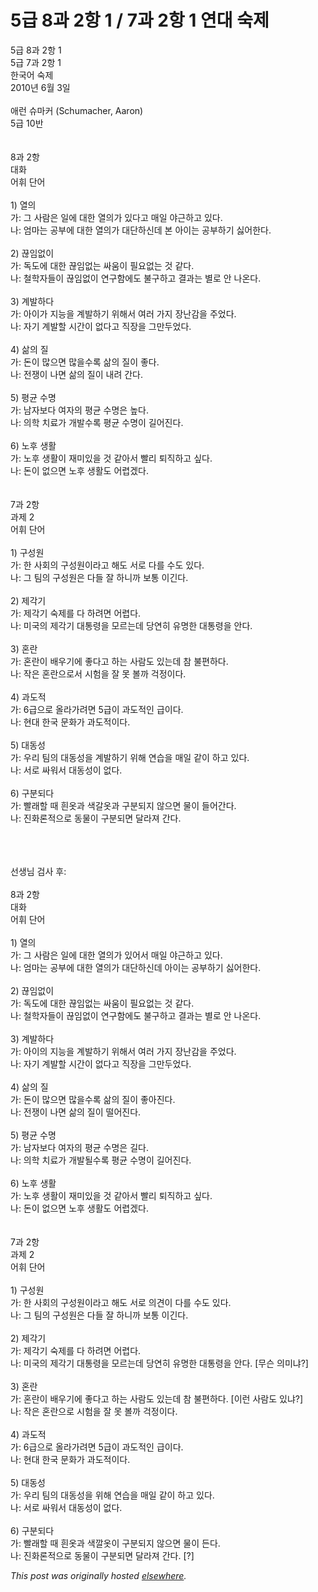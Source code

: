 # 5급 8과 2항 1 / 7과 2항 1 연대 숙제

<div>
<p>5&#44553; 8&#44284; 2&#54637; 1<br>5&#44553; 7&#44284; 2&#54637; 1<br>&#54620;&#44397;&#50612; &#49689;&#51228;<br>2010&#45380; 6&#50900; 3&#51068;<br><br>&#50528;&#47088; &#49800;&#47560;&#52964; (Schumacher, Aaron)<br>5&#44553; 10&#48152;<br><br><br>8&#44284; 2&#54637;<br>&#45824;&#54868;<br>&#50612;&#55064; &#45800;&#50612;<br><br>1) &#50676;&#51032;<br>&#44032;: &#44536; &#49324;&#46988;&#51008; &#51068;&#50640; &#45824;&#54620; &#50676;&#51032;&#44032; &#51080;&#45796;&#44256; &#47588;&#51068; &#50556;&#44540;&#54616;&#44256; &#51080;&#45796;.<br>&#45208;: &#50628;&#47560;&#45716; &#44277;&#48512;&#50640; &#45824;&#54620; &#50676;&#51032;&#44032; &#45824;&#45800;&#54616;&#49888;&#45936; &#48376; &#50500;&#51060;&#45716; &#44277;&#48512;&#54616;&#44592; &#49899;&#50612;&#54620;&#45796;.<br><br>2) &#45130;&#51076;&#50630;&#51060;<br>&#44032;: &#46021;&#46020;&#50640; &#45824;&#54620; &#45130;&#51076;&#50630;&#45716; &#49912;&#50880;&#51060; &#54596;&#50836;&#50630;&#45716; &#44163; &#44057;&#45796;.<br>&#45208;: &#52384;&#54617;&#51088;&#46308;&#51060; &#45130;&#51076;&#50630;&#51060; &#50672;&#44396;&#54632;&#50640;&#46020; &#48520;&#44396;&#54616;&#44256; &#44208;&#44284;&#45716; &#48324;&#47196; &#50504; &#45208;&#50728;&#45796;.<br><br>3) &#44228;&#48156;&#54616;&#45796;<br>&#44032;: &#50500;&#51060;&#44032; &#51648;&#45733;&#51012; &#44228;&#48156;&#54616;&#44592; &#50948;&#54644;&#49436; &#50668;&#47084; &#44032;&#51648; &#51109;&#45212;&#44048;&#51012; &#51452;&#50632;&#45796;.<br>&#45208;: &#51088;&#44592; &#44228;&#48156;&#54624; &#49884;&#44036;&#51060; &#50630;&#45796;&#44256; &#51649;&#51109;&#51012; &#44536;&#47564;&#46160;&#50632;&#45796;.<br><br>4) &#49334;&#51032; &#51656;<br>&#44032;: &#46024;&#51060; &#47566;&#51004;&#47732; &#47566;&#51012;&#49688;&#47197; &#49334;&#51032; &#51656;&#51060; &#51339;&#45796;.<br>&#45208;: &#51204;&#51137;&#51060; &#45208;&#47732; &#49334;&#51032; &#51656;&#51060; &#45236;&#47140; &#44036;&#45796;.<br><br>5) &#54217;&#44512; &#49688;&#47749;<br>&#44032;: &#45224;&#51088;&#48372;&#45796; &#50668;&#51088;&#51032; &#54217;&#44512; &#49688;&#47749;&#51008; &#45458;&#45796;.<br>&#45208;: &#51032;&#54617; &#52824;&#47308;&#44032; &#44060;&#48156;&#49688;&#47197; &#54217;&#44512; &#49688;&#47749;&#51060; &#44600;&#50612;&#51652;&#45796;.<br><br>6) &#45432;&#54980; &#49373;&#54876;<br>&#44032;: &#45432;&#54980; &#49373;&#54876;&#51060; &#51116;&#48120;&#51080;&#51012; &#44163; &#44057;&#50500;&#49436; &#48744;&#47532; &#53748;&#51649;&#54616;&#44256; &#49910;&#45796;.<br>&#45208;: &#46024;&#51060; &#50630;&#51004;&#47732; &#45432;&#54980; &#49373;&#54876;&#46020; &#50612;&#47157;&#44192;&#45796;.<br><br><br>7&#44284; 2&#54637;<br>&#44284;&#51228; 2<br>&#50612;&#55064; &#45800;&#50612;<br><br>1) &#44396;&#49457;&#50896;<br>&#44032;: &#54620; &#49324;&#54924;&#51032; &#44396;&#49457;&#50896;&#51060;&#46972;&#44256; &#54644;&#46020; &#49436;&#47196; &#45796;&#47484; &#49688;&#46020; &#51080;&#45796;.<br>&#45208;: &#44536; &#54016;&#51032; &#44396;&#49457;&#50896;&#51008; &#45796;&#46308; &#51096; &#54616;&#45768;&#44620; &#48372;&#53685; &#51060;&#44596;&#45796;.<br><br>2) &#51228;&#44033;&#44592;<br>&#44032;: &#51228;&#44033;&#44592; &#49689;&#51228;&#47484; &#45796; &#54616;&#47140;&#47732; &#50612;&#47157;&#45796;.<br>&#45208;: &#48120;&#44397;&#51032; &#51228;&#44033;&#44592; &#45824;&#53685;&#47161;&#51012; &#47784;&#47476;&#45716;&#45936; &#45817;&#50672;&#55176; &#50976;&#47749;&#54620; &#45824;&#53685;&#47161;&#51012; &#50504;&#45796;.<br><br>3) &#54844;&#46976;<br>&#44032;: &#54844;&#46976;&#51060; &#48176;&#50864;&#44592;&#50640; &#51339;&#45796;&#44256; &#54616;&#45716; &#49324;&#46988;&#46020; &#51080;&#45716;&#45936; &#52280; &#48520;&#54200;&#54616;&#45796;.<br>&#45208;: &#51089;&#51008; &#54844;&#46976;&#51004;&#47196;&#49436; &#49884;&#54744;&#51012; &#51096; &#47803; &#48380;&#44620; &#44145;&#51221;&#51060;&#45796;.<br><br>4) &#44284;&#46020;&#51201;<br>&#44032;: 6&#44553;&#51004;&#47196; &#50732;&#46972;&#44032;&#47140;&#47732; 5&#44553;&#51060; &#44284;&#46020;&#51201;&#51064; &#44553;&#51060;&#45796;.<br>&#45208;: &#54788;&#45824; &#54620;&#44397; &#47928;&#54868;&#44032; &#44284;&#46020;&#51201;&#51060;&#45796;.<br><br>5) &#45824;&#46041;&#49457;<br>&#44032;: &#50864;&#47532; &#54016;&#51032; &#45824;&#46041;&#49457;&#51012; &#44228;&#48156;&#54616;&#44592; &#50948;&#54644; &#50672;&#49845;&#51012; &#47588;&#51068; &#44057;&#51060; &#54616;&#44256; &#51080;&#45796;.<br>&#45208;: &#49436;&#47196; &#49912;&#50892;&#49436; &#45824;&#46041;&#49457;&#51060; &#50630;&#45796;.<br><br>6) &#44396;&#48516;&#46104;&#45796;<br>&#44032;: &#48744;&#47000;&#54624; &#46412; &#55152;&#50743;&#44284; &#49353;&#44040;&#50743;&#44284; &#44396;&#48516;&#46104;&#51648; &#50506;&#51004;&#47732; &#47932;&#51060; &#46308;&#50612;&#44036;&#45796;.<br>&#45208;: &#51652;&#54868;&#47200;&#51201;&#51004;&#47196; &#46041;&#47932;&#51060; &#44396;&#48516;&#46104;&#47732; &#45804;&#46972;&#51256; &#44036;&#45796;.</p>
<div><br></div>
<div><br></div>
<div><br></div>
<div>&#49440;&#49373;&#45784; &#44160;&#49324; &#54980;:</div>
<div><br></div>
<div>8&#44284; 2&#54637;<br>&#45824;&#54868;<br>&#50612;&#55064; &#45800;&#50612;<br><br>1) &#50676;&#51032;<br>&#44032;: &#44536; &#49324;&#46988;&#51008; &#51068;&#50640; &#45824;&#54620; &#50676;&#51032;&#44032; &#51080;&#50612;&#49436; &#47588;&#51068; &#50556;&#44540;&#54616;&#44256; &#51080;&#45796;.<br>&#45208;: &#50628;&#47560;&#45716; &#44277;&#48512;&#50640; &#45824;&#54620; &#50676;&#51032;&#44032; &#45824;&#45800;&#54616;&#49888;&#45936; &#50500;&#51060;&#45716; &#44277;&#48512;&#54616;&#44592; &#49899;&#50612;&#54620;&#45796;.<br><br>2) &#45130;&#51076;&#50630;&#51060;<br>&#44032;: &#46021;&#46020;&#50640; &#45824;&#54620; &#45130;&#51076;&#50630;&#45716; &#49912;&#50880;&#51060; &#54596;&#50836;&#50630;&#45716; &#44163; &#44057;&#45796;.<br>&#45208;: &#52384;&#54617;&#51088;&#46308;&#51060; &#45130;&#51076;&#50630;&#51060; &#50672;&#44396;&#54632;&#50640;&#46020; &#48520;&#44396;&#54616;&#44256; &#44208;&#44284;&#45716; &#48324;&#47196; &#50504; &#45208;&#50728;&#45796;.<br><br>3) &#44228;&#48156;&#54616;&#45796;<br>&#44032;: &#50500;&#51060;&#51032; &#51648;&#45733;&#51012; &#44228;&#48156;&#54616;&#44592; &#50948;&#54644;&#49436; &#50668;&#47084; &#44032;&#51648; &#51109;&#45212;&#44048;&#51012; &#51452;&#50632;&#45796;.<br>&#45208;: &#51088;&#44592; &#44228;&#48156;&#54624; &#49884;&#44036;&#51060; &#50630;&#45796;&#44256; &#51649;&#51109;&#51012; &#44536;&#47564;&#46160;&#50632;&#45796;.<br><br>4) &#49334;&#51032; &#51656;<br>&#44032;: &#46024;&#51060; &#47566;&#51004;&#47732; &#47566;&#51012;&#49688;&#47197; &#49334;&#51032; &#51656;&#51060; &#51339;&#50500;&#51652;&#45796;.<br>&#45208;: &#51204;&#51137;&#51060; &#45208;&#47732; &#49334;&#51032; &#51656;&#51060; &#46504;&#50612;&#51652;&#45796;.<br><br>5) &#54217;&#44512; &#49688;&#47749;<br>&#44032;: &#45224;&#51088;&#48372;&#45796; &#50668;&#51088;&#51032; &#54217;&#44512; &#49688;&#47749;&#51008; &#44600;&#45796;.<br>&#45208;: &#51032;&#54617; &#52824;&#47308;&#44032; &#44060;&#48156;&#46112;&#49688;&#47197; &#54217;&#44512; &#49688;&#47749;&#51060; &#44600;&#50612;&#51652;&#45796;.<br><br>6) &#45432;&#54980; &#49373;&#54876;<br>&#44032;: &#45432;&#54980; &#49373;&#54876;&#51060; &#51116;&#48120;&#51080;&#51012; &#44163; &#44057;&#50500;&#49436; &#48744;&#47532; &#53748;&#51649;&#54616;&#44256; &#49910;&#45796;.<br>&#45208;: &#46024;&#51060; &#50630;&#51004;&#47732; &#45432;&#54980; &#49373;&#54876;&#46020; &#50612;&#47157;&#44192;&#45796;.<br><br><br>7&#44284; 2&#54637;<br>&#44284;&#51228; 2<br>&#50612;&#55064; &#45800;&#50612;<br><br>1) &#44396;&#49457;&#50896;<br>&#44032;: &#54620; &#49324;&#54924;&#51032; &#44396;&#49457;&#50896;&#51060;&#46972;&#44256; &#54644;&#46020; &#49436;&#47196; &#51032;&#44204;&#51060; &#45796;&#47484; &#49688;&#46020; &#51080;&#45796;.<br>&#45208;: &#44536; &#54016;&#51032; &#44396;&#49457;&#50896;&#51008; &#45796;&#46308; &#51096; &#54616;&#45768;&#44620; &#48372;&#53685; &#51060;&#44596;&#45796;.<br><br>2) &#51228;&#44033;&#44592;<br>&#44032;: &#51228;&#44033;&#44592; &#49689;&#51228;&#47484; &#45796; &#54616;&#47140;&#47732; &#50612;&#47157;&#45796;.<br>&#45208;: &#48120;&#44397;&#51032; &#51228;&#44033;&#44592; &#45824;&#53685;&#47161;&#51012; &#47784;&#47476;&#45716;&#45936; &#45817;&#50672;&#55176; &#50976;&#47749;&#54620; &#45824;&#53685;&#47161;&#51012; &#50504;&#45796;. [&#47924;&#49832; &#51032;&#48120;&#45264;?]<br><br>3) &#54844;&#46976;<br>&#44032;: &#54844;&#46976;&#51060; &#48176;&#50864;&#44592;&#50640; &#51339;&#45796;&#44256; &#54616;&#45716; &#49324;&#46988;&#46020; &#51080;&#45716;&#45936; &#52280; &#48520;&#54200;&#54616;&#45796;. [&#51060;&#47088; &#49324;&#46988;&#46020; &#51080;&#45264;?]<br>&#45208;: &#51089;&#51008; &#54844;&#46976;&#51004;&#47196; &#49884;&#54744;&#51012; &#51096; &#47803; &#48380;&#44620; &#44145;&#51221;&#51060;&#45796;.<br><br>4) &#44284;&#46020;&#51201;<br>&#44032;: 6&#44553;&#51004;&#47196; &#50732;&#46972;&#44032;&#47140;&#47732; 5&#44553;&#51060; &#44284;&#46020;&#51201;&#51064; &#44553;&#51060;&#45796;.<br>&#45208;: &#54788;&#45824; &#54620;&#44397; &#47928;&#54868;&#44032; &#44284;&#46020;&#51201;&#51060;&#45796;.<br><br>5) &#45824;&#46041;&#49457;<br>&#44032;: &#50864;&#47532; &#54016;&#51032; &#45824;&#46041;&#49457;&#51012; &#50948;&#54644; &#50672;&#49845;&#51012; &#47588;&#51068; &#44057;&#51060; &#54616;&#44256; &#51080;&#45796;.<br>&#45208;: &#49436;&#47196; &#49912;&#50892;&#49436; &#45824;&#46041;&#49457;&#51060; &#50630;&#45796;.<br><br>6) &#44396;&#48516;&#46104;&#45796;<br>&#44032;: &#48744;&#47000;&#54624; &#46412; &#55152;&#50743;&#44284; &#49353;&#44628;&#50743;&#51060; &#44396;&#48516;&#46104;&#51648; &#50506;&#51004;&#47732; &#47932;&#51060; &#46304;&#45796;.<br>&#45208;: &#51652;&#54868;&#47200;&#51201;&#51004;&#47196; &#46041;&#47932;&#51060; &#44396;&#48516;&#46104;&#47732; &#45804;&#46972;&#51256; &#44036;&#45796;. [?]</div>
</div>


*This post was originally hosted [elsewhere](http://planspace.blogspot.com/2010/06/5-8-2-1-7-2-1.html).*
